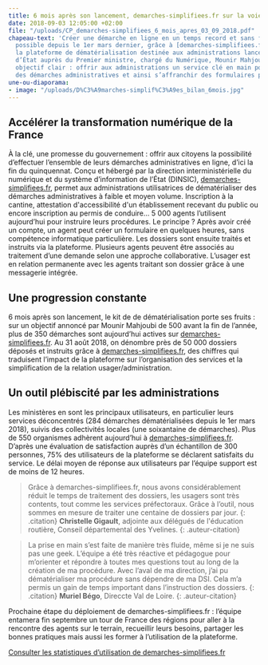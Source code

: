 ```yaml
---
title: 6 mois après son lancement, demarches-simplifiees.fr sur la voie de la réussite
date: 2018-09-03 12:05:00 +02:00
file: "/uploads/CP_demarches-simplifiees_6_mois_apres_03_09_2018.pdf"
chapeau-text: 'Créer une démarche en ligne en un temps record et sans frais. C’est
  possible depuis le 1er mars dernier, grâce à [demarches-simplifiees.fr](https://www.demarches-simplifiees.fr/),
  la plateforme de dématérialisation destinée aux administrations lancée par le secrétaire
  d’État auprès du Premier ministre, chargé du Numérique, Mounir Mahjoubi avec un
  objectif clair : offrir aux administrations un service clé en main pour numériser
  des démarches administratives et ainsi s’affranchir des formulaires papiers.'
une-ou-diaporama:
- image: "/uploads/D%C3%A9marches-simplif%C3%A9es_bilan_6mois.jpg"
---
```


## Accélérer la transformation numérique de la France

À la clé, une promesse du gouvernement : offrir aux citoyens la possibilité d’effectuer l’ensemble de leurs démarches administratives en ligne, d’ici la fin du quinquennat.
Conçu et hébergé par la direction interministérielle du numérique et du système d’information de l’État (DINSIC), [demarches-simplifiees.fr](https://www.demarches-simplifiees.fr/), permet aux administrations utilisatrices de dématérialiser des démarches administratives à faible et moyen volume. Inscription à la cantine, attestation d'accessibilité d'un établissement recevant du public ou encore inscription au permis de conduire… 5 000 agents l’utilisent aujourd’hui pour instruire leurs procédures.
Le principe ? Après avoir créé un compte, un agent peut créer un formulaire en quelques heures, sans compétence informatique particulière. Les dossiers sont ensuite traités et instruits via la plateforme. Plusieurs agents peuvent être associés au traitement d’une demande selon une approche collaborative. L’usager est en relation permanente avec les agents traitant son dossier grâce à une messagerie intégrée.

## Une progression constante

6 mois après son lancement, le kit de de dématérialisation porte ses fruits : sur un objectif annoncé par Mounir Mahjoubi de 500 avant la fin de l’année, plus de 350 démarches sont aujourd’hui actives sur [demarches-simplifiees.fr](https://www.demarches-simplifiees.fr/). Au 31 août 2018, on dénombre près de 50 000 dossiers déposés et instruits grâce à [demarches-simplifiees.fr](https://www.demarches-simplifiees.fr/), des chiffres qui traduisent l’impact de la plateforme sur l’organisation des services et la simplification de la relation usager/administration.

## Un outil plébiscité par les administrations

Les ministères en sont les principaux utilisateurs, en particulier leurs services déconcentrés (284 démarches dématérialisées depuis le 1er mars 2018), suivis des collectivités locales (une soixantaine de démarches). Plus de 550 organismes adhèrent aujourd’hui à [demarches-simplifiees.fr](https://www.demarches-simplifiees.fr/). D’après une évaluation de satisfaction auprès d’un échantillon de 300 personnes, 75% des utilisateurs de la plateforme se déclarent satisfaits du service. Le délai moyen de réponse aux utilisateurs par l’équipe support est de moins de 12 heures.

> Grâce à demarches-simplifiees.fr, nous avons considérablement réduit le temps de traitement des dossiers, les usagers sont très contents, tout comme les services préfectoraux. Grâce à l’outil, nous sommes en mesure de traiter une centaine de dossiers par jour.
{: .citation}
> **Christelle Gigault**, adjointe aux délégués de l'éducation routière, Conseil départemental des Yvelines.
{: .auteur-citation}

> La prise en main s’est faite de manière très fluide, même si je ne suis pas une geek. L’équipe a été très réactive et pédagogue pour 
m’orienter et répondre à toutes mes questions tout au long de la création de ma procédure. Avec l’aval de ma direction, j’ai pu 
dématérialiser ma procédure sans dépendre de ma DSI. Cela m’a permis un gain de temps important dans l’instruction des dossiers.
{: .citation}
> **Muriel Bégo**, Direccte Val de Loire.
{: .auteur-citation}

Prochaine étape du déploiement de demarches-simplifiees.fr : l’équipe entamera fin septembre un tour de France des régions pour aller à la rencontre des agents sur le terrain, recueillir leurs besoins, partager les bonnes pratiques mais aussi les former à l’utilisation de la plateforme.

[Consulter les statistiques d’utilisation de demarches-simplifiees.fr](https://www.demarches-simplifiees.fr/stats)
